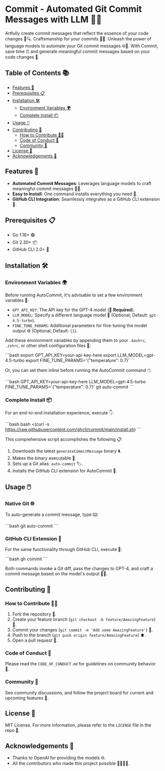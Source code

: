 # Commit - Automated Git Commit Messages with LLM 🤖📝
Artfully create commit messages that reflect the essence of your code changes 🎨🔍. Craftsmanship for your commits 👨‍🎨. Unleash the power of language models to automate your Git commit messages 🌐🤖. With Commit, save time ⏰ and generate meaningful commit messages based on your code changes 📜.

## Table of Contents 📚

- [Features 🌟](#features)
- [Prerequisites 📋](#prerequisites)
- [Installation 🛠️](#installation)
  - [Environment Variables 🌍](#environment-variables)
  - [Complete Install 📦](#complete-install)
- [Usage 🖱️](#usage)
- [Contributing 🤝](#contributing)
  - [How to Contribute 👷‍♂️](#how-to-contribute)
  - [Code of Conduct 📜](#code-of-conduct)
  - [Community 💬](#community)
- [License 📄](#license)
- [Acknowledgements 🙏](#acknowledgements)

## Features 🌟

- **Automated Commit Messages**: Leverages language models to craft meaningful commit messages 🤖💬.
- **Easy to Install**: One command installs everything you need 🚀.
- **GitHub CLI Integration**: Seamlessly integrates as a GitHub CLI extension 🔄.

## Prerequisites 📋

- Go 1.16+ 🟢
- Git 2.30+ 📦
- GitHub CLI 2.0+ 🔗

## Installation 🛠️

### Environment Variables 🌍

Before running AutoCommit, it's advisable to set a few environment variables 🔑:

- `GPT_API_KEY`: The API key for the GPT-4 model (🚨 **Required**).
- `LLM_MODEL`: Specify a different language model 🔄 (Optional; Default: `gpt-4.5-turbo`).
- `FINE_TUNE_PARAMS`: Additional parameters for fine-tuning the model output ⚙️ (Optional; Default: `{}`).

Add these environment variables by appending them to your `.bashrc`, `.zshrc`, or other shell configuration files 📄:

\```bash
export GPT_API_KEY=your-api-key-here
export LLM_MODEL=gpt-4.5-turbo
export FINE_TUNE_PARAMS='{"temperature": 0.7}'
\```

Or, you can set them inline before running the AutoCommit command 🖱️:

\```bash
GPT_API_KEY=your-api-key-here LLM_MODEL=gpt-4.5-turbo FINE_TUNE_PARAMS='{"temperature": 0.7}' git auto-commit
\```

### Complete Install 📦

For an end-to-end installation experience, execute 👇:

\```bash
bash <(curl -s https://raw.githubusercontent.com/ghcli/commit/main/install.sh)
\```

This comprehensive script accomplishes the following 📋:

1. Downloads the latest `generateCommitMessage` binary ⬇️.
2. Makes the binary executable 🏃.
3. Sets up a Git alias: `auto-commit` 🏷️.
4. Installs the GitHub CLI extension for AutoCommit 🔄.

## Usage 🖱️

### Native Git 🌐

To auto-generate a commit message, type ⌨️:

\```bash
git auto-commit
\```

### GitHub CLI Extension 🔗

For the same functionality through GitHub CLI, execute 🤖:

\```bash
gh commit
\```

Both commands invoke a Git diff, pass the changes to GPT-4, and craft a commit message based on the model's output 💬🎉.

## Contributing 🤝

### How to Contribute 👷‍♂️

1. Fork the repository 🍴.
2. Create your feature branch (`git checkout -b feature/AmazingFeature`) 🌳.
3. Commit your changes (`git commit -m 'Add some AmazingFeature'`) 📝.
4. Push to the branch (`git push origin feature/AmazingFeature`) ⬆️.
5. Open a pull request 🤲.

### Code of Conduct 📜

Please read the `CODE_OF_CONDUCT.md` for guidelines on community behavior 👥.

### Community 💬

See community discussions, and follow the project board for current and upcoming features 📅.

## License 📄

MIT License. For more information, please refer to the `LICENSE` file in the repo 📑.

## Acknowledgements 🙏

- Thanks to OpenAI for providing the models 🌐.
- All the contributors who made this project possible 👨‍👩‍👧‍👦.
